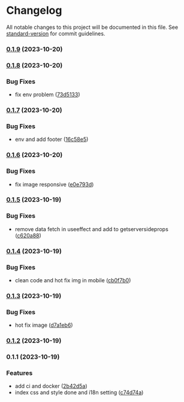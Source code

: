 # Changelog

All notable changes to this project will be documented in this file. See [standard-version](https://github.com/conventional-changelog/standard-version) for commit guidelines.

### [0.1.9](https://github.com/tommy88520/portfolio-nextjs/compare/v0.1.8...v0.1.9) (2023-10-20)

### [0.1.8](https://github.com/tommy88520/portfolio-nextjs/compare/v0.1.7...v0.1.8) (2023-10-20)


### Bug Fixes

* fix env problem ([73d5133](https://github.com/tommy88520/portfolio-nextjs/commit/73d5133087679e5cf039b255bc7e7c6890323204))

### [0.1.7](https://github.com/tommy88520/portfolio-nextjs/compare/v0.1.6...v0.1.7) (2023-10-20)


### Bug Fixes

* env and add footer ([16c58e5](https://github.com/tommy88520/portfolio-nextjs/commit/16c58e591d7003699cb96d4f6829a1e6c339a203))

### [0.1.6](https://github.com/tommy88520/portfolio-nextjs/compare/v0.1.5...v0.1.6) (2023-10-20)


### Bug Fixes

* fix image responsive ([e0e793d](https://github.com/tommy88520/portfolio-nextjs/commit/e0e793d17fe596bd26aed30b3579343d51fb56b6))

### [0.1.5](https://github.com/tommy88520/portfolio-nextjs/compare/v0.1.4...v0.1.5) (2023-10-19)


### Bug Fixes

* remove data fetch in useeffect and add to getserversideprops ([c620a88](https://github.com/tommy88520/portfolio-nextjs/commit/c620a8826261ae75469ad5d63d2129bacc89f705))

### [0.1.4](https://github.com/tommy88520/portfolio-nextjs/compare/v0.1.3...v0.1.4) (2023-10-19)


### Bug Fixes

* clean code and hot fix img in mobile ([cb0f7b0](https://github.com/tommy88520/portfolio-nextjs/commit/cb0f7b083d0f4169aa14c0ab37d22168aeec1ebe))

### [0.1.3](https://github.com/tommy88520/portfolio-nextjs/compare/v0.1.2...v0.1.3) (2023-10-19)


### Bug Fixes

* hot fix image ([d7a1eb6](https://github.com/tommy88520/portfolio-nextjs/commit/d7a1eb6c6bb4271596cffb13d10d008843c4a410))

### [0.1.2](https://github.com/tommy88520/portfolio-nextjs/compare/v0.1.1...v0.1.2) (2023-10-19)

### 0.1.1 (2023-10-19)


### Features

* add ci and docker ([2b42d5a](https://github.com/tommy88520/portfolio-nextjs/commit/2b42d5a7228fe79998a17affb49e3238106da749))
* index css and style done and i18n setting ([c74d74a](https://github.com/tommy88520/portfolio-nextjs/commit/c74d74af624c71097e2bac55d4dcf50a1090ffbc))
